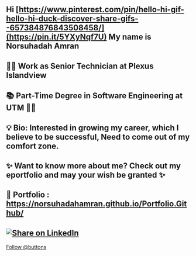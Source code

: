 ## Hi [https://www.pinterest.com/pin/hello-hi-gif-hello-hi-duck-discover-share-gifs--657384876843508458/](https://pin.it/5YXyNqf7U) My name is Norsuhadah Amran
## 👩‍🔧 Work as Senior Technician at Plexus Islandview
## 📚 Part-Time Degree in Software Engineering at UTM 👩‍🎓
## 💡 Bio: Interested in growing my career, which I believe to be successful, Need to come out of my comfort zone. 
## ✨ Want to know more about me? Check out my eportfolio and may your wish be granted ✨
## 🎨 Portfolio : https://norsuhadahamran.github.io/Portfolio.Github/ 

## [![Share on LinkedIn](https://img.shields.io/badge/-share%20on%20linkedin-blue?logo=linkedin&style=for-the-badge)](https://www.linkedin.com/feed/?shareActive=true&text=)
<!-- Place this tag where you want the button to render. -->
<a class="github-button" href="https://github.com/buttons" data-color-scheme="no-preference: dark; light: dark; dark: dark;" data-size="large" aria-label="Follow @buttons on GitHub">Follow @buttons</a>
   
   


                                                
